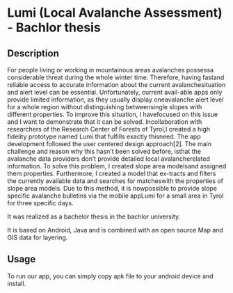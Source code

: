 # Lumi (Local Avalanche Assessment) - Bachlor thesis



## Description

For people living or working in mountainous areas avalanches possessa considerable threat during the whole winter time. Therefore, having fastand reliable access to accurate information about the current avalanchesituation and alert level can be essential. Unfortunately, current avail-able apps only provide limited information, as they usually display oneavalanche alert level for a whole region without distinguishing betweensingle slopes with different properties. To improve this situation, I havefocused on this issue and I want to demonstrate that it can be solved. Incollaboration with researchers of the Research Center of Forests of Tyrol,I created a high fidelity prototype named Lumi that fulfills exactly thisneed. The app development followed the user centered design approach[2]. The main challenge and reason why this hasn’t been solved before, isthat the avalanche data providers don’t provide detailed local avalancherelated information. To solve this problem, I created slope area modelsand assigned them properties. Furthermore, I created a model that ex-tracts and filters the currently available data and searches for matcheswith the properties of slope area models. Due to this method, it is nowpossible to provide slope specific avalanche bulletins via the mobile appLumi for a small area in Tyrol for three specific days.

It was realized as a bachelor thesis in the bachlor university.

It is based on Android, Java and is combined with an open source Map and GIS data for layering.

## Usage

To run our app, you can simply copy apk file to your android device and install.
